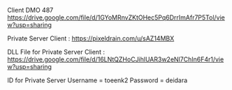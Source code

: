 Client DMO 487 https://drive.google.com/file/d/1GYoMRnvZKtOHec5Pq6DrrImAfr7P5Tol/view?usp=sharing

Private Server Client : https://pixeldrain.com/u/sAZ14MBX

DLL File for Private Server Client : https://drive.google.com/file/d/16LNtQZHoCJihlUAR3w2eNl7ChIn6F4r1/view?usp=sharing

ID for Private Server
Username = toeenk2 
Password = deidara
